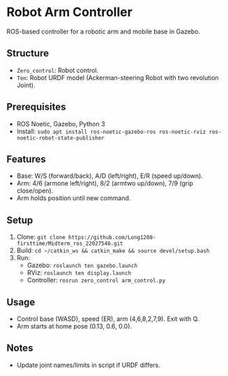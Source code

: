# Robot Arm Controller

ROS-based controller for a robotic arm and mobile base in Gazebo.

## Structure
- `Zero_control`: Robot control.
- `Ten`: Robot URDF model (Ackerman-steering Robot with two revolution Joint).

## Prerequisites
- ROS Noetic, Gazebo, Python 3
- Install: `sudo apt install ros-noetic-gazebo-ros ros-noetic-rviz ros-noetic-robot-state-publisher`

## Features
- Base: W/S (forward/back), A/D (left/right), E/R (speed up/down).
- Arm: 4/6 (armone left/right), 8/2 (armtwo up/down), 7/9 (grip close/open).
- Arm holds position until new command.

## Setup
1. Clone: `git clone https://github.com/Long1208-firsttime/Midterm_ros_22027546.git`
2. Build: `cd ~/catkin_ws && catkin_make && source devel/setup.bash`
3. Run:
   - Gazebo: `roslaunch ten gazebo.launch`
   - RViz: `roslaunch ten display.launch`
   - Controller: `rosrun zero_control arm_control.py`

## Usage
- Control base (WASD), speed (ER), arm (4,6,8,2,7,9). Exit with Q.
- Arm starts at home pose (0.13, 0.6, 0.0).

## Notes
- Update joint names/limits in script if URDF differs.
